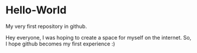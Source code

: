 # Hello-World
My very first repository in github.

Hey everyone, I was hoping to create a space for myself on the internet. So, I hope github becomes my first experience :)
